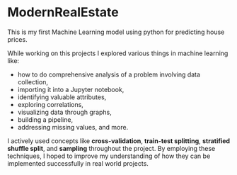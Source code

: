 # ModernRealEstate

This is my first Machine Learning model using python for predicting house prices. 

While working on this projects I explored various things in machine learning like:
- how to do comprehensive analysis of a problem involving data collection, 
- importing it into a Jupyter notebook, 
- identifying valuable attributes, 
- exploring correlations, 
- visualizing data through graphs, 
- building a pipeline, 
- addressing missing values, and more.

I actively used concepts like **cross-validation**, **train-test splitting**, **stratified shuffle split**, and **sampling** throughout the project. By employing these techniques, I hoped to improve my understanding of how they can be implemented successfully in real world projects.
